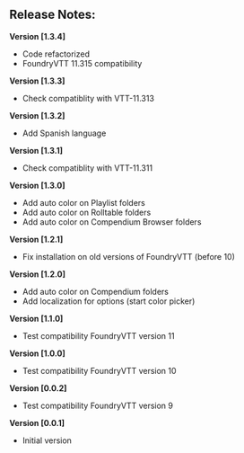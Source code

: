## Release Notes:
**Version [1.3.4]**
* Code refactorized
* FoundryVTT 11.315 compatibility

**Version [1.3.3]**
* Check compatiblity with VTT-11.313

**Version [1.3.2]**
* Add Spanish language

**Version [1.3.1]**
* Check compatiblity with VTT-11.311

**Version [1.3.0]**
* Add auto color on Playlist folders
* Add auto color on Rolltable folders
* Add auto color on Compendium Browser folders

**Version [1.2.1]**
* Fix installation on old versions of FoundryVTT (before 10)

**Version [1.2.0]**
* Add auto color on Compendium folders
* Add localization for options (start color picker)

**Version [1.1.0]**
* Test compatibility FoundryVTT version 11

**Version [1.0.0]**
* Test compatibility FoundryVTT version 10

**Version [0.0.2]**
* Test compatibility FoundryVTT version 9

**Version [0.0.1]**
* Initial version

